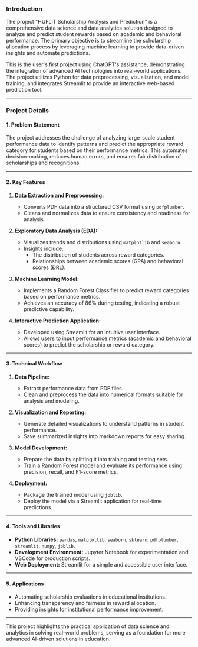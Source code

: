 ### **Introduction**

The project "HUFLIT Scholarship Analysis and Prediction" is a comprehensive data science and data analytics solution designed to analyze and predict student rewards based on academic and behavioral performance. The primary objective is to streamline the scholarship allocation process by leveraging machine learning to provide data-driven insights and automate predictions.

This is the user's first project using ChatGPT's assistance, demonstrating the integration of advanced AI technologies into real-world applications. The project utilizes Python for data preprocessing, visualization, and model training, and integrates Streamlit to provide an interactive web-based prediction tool.

---

### **Project Details**

#### **1. Problem Statement**
The project addresses the challenge of analyzing large-scale student performance data to identify patterns and predict the appropriate reward category for students based on their performance metrics. This automates decision-making, reduces human errors, and ensures fair distribution of scholarships and recognitions.

---

#### **2. Key Features**
1. **Data Extraction and Preprocessing:**
   - Converts PDF data into a structured CSV format using `pdfplumber`.
   - Cleans and normalizes data to ensure consistency and readiness for analysis.

2. **Exploratory Data Analysis (EDA):**
   - Visualizes trends and distributions using `matplotlib` and `seaborn`.
   - Insights include:
     - The distribution of students across reward categories.
     - Relationships between academic scores (GPA) and behavioral scores (ĐRL).

3. **Machine Learning Model:**
   - Implements a Random Forest Classifier to predict reward categories based on performance metrics.
   - Achieves an accuracy of 86% during testing, indicating a robust predictive capability.

4. **Interactive Prediction Application:**
   - Developed using Streamlit for an intuitive user interface.
   - Allows users to input performance metrics (academic and behavioral scores) to predict the scholarship or reward category.

---

#### **3. Technical Workflow**
1. **Data Pipeline:**
   - Extract performance data from PDF files.
   - Clean and preprocess the data into numerical formats suitable for analysis and modeling.

2. **Visualization and Reporting:**
   - Generate detailed visualizations to understand patterns in student performance.
   - Save summarized insights into markdown reports for easy sharing.

3. **Model Development:**
   - Prepare the data by splitting it into training and testing sets.
   - Train a Random Forest model and evaluate its performance using precision, recall, and F1-score metrics.

4. **Deployment:**
   - Package the trained model using `joblib`.
   - Deploy the model via a Streamlit application for real-time predictions.

---

#### **4. Tools and Libraries**
- **Python Libraries:** `pandas`, `matplotlib`, `seaborn`, `sklearn`, `pdfplumber`, `streamlit`, `numpy`, `joblib`.
- **Development Environment:** Jupyter Notebook for experimentation and VSCode for production scripts.
- **Web Deployment:** Streamlit for a simple and accessible user interface.

---

#### **5. Applications**
- Automating scholarship evaluations in educational institutions.
- Enhancing transparency and fairness in reward allocation.
- Providing insights for institutional performance improvement.

---

This project highlights the practical application of data science and analytics in solving real-world problems, serving as a foundation for more advanced AI-driven solutions in education.
